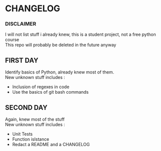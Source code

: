 # CHANGELOG

### DISCLAIMER
I will not list stuff i already knew, this is a student project, not a free python course  
This repo will probably be deleted in the future anyway

## FIRST DAY

Identify basics of Python, already knew most of them.  
New unknown stuff includes :
- Inclusion of regexes in code
- Use the basics of git bash commands

## SECOND DAY

Again, knew most of the stuff  
New unknown stuff includes :
- Unit Tests
- Function isIstance
- Redact a README and a CHANGELOG